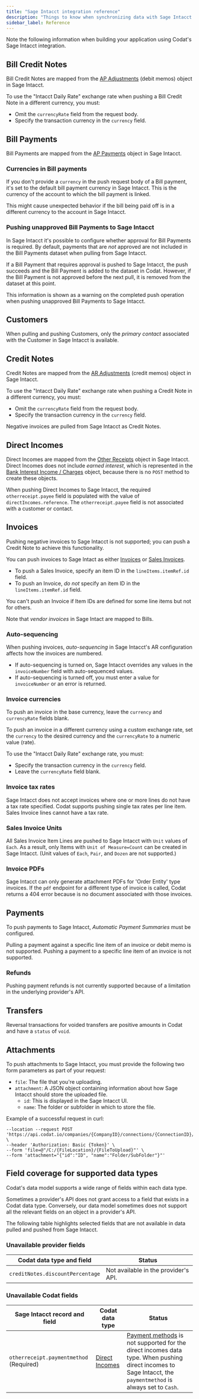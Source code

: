 ```yaml
---
title: "Sage Intacct integration reference"
description: "Things to know when synchronizing data with Sage Intacct."
sidebar_label: Reference
---
```


Note the following information when building your application using Codat's Sage Intacct integration.

## Bill Credit Notes

Bill Credit Notes are mapped from the [AP Adjustments](https://developer.intacct.com/api/accounts-payable/ap-adjustments/) (debit memos) object in Sage Intacct.

To use the "Intacct Daily Rate" exchange rate when pushing a Bill Credit Note in a different currency, you must:

- Omit the `currencyRate` field from the request body.
- Specify the transaction currency in the `currency` field.

## Bill Payments

Bill Payments are mapped from the [AP Payments](https://developer.intacct.com/api/accounts-payable/ap-payments/) object in Sage Intacct.

### Currencies in Bill payments

If you don't provide a `currency` in the push request body of a Bill payment, it's set to the default bill payment currency in Sage Intacct. This is the currency of the account to which the bill payment is linked.

This might cause unexpected behavior if the bill being paid off is in a different currency to the account in Sage Intacct.

### Pushing unapproved Bill Payments to Sage Intacct

In Sage Intacct it's possible to configure whether approval for Bill Payments is required. By default, payments that are _not_ approved are not included in the Bill Payments dataset when pulling from Sage Intacct.

If a Bill Payment that requires approval is pushed to Sage Intacct, the push succeeds and the Bill Payment is added to the dataset in Codat. However, if the Bill Payment is not approved before the next pull, it is removed from the dataset at this point.

This information is shown as a warning on the completed push operation when pushing unapproved Bill Payments to Sage Intacct.

## Customers

When pulling and pushing Customers, only the _primary contact_ associated with the Customer in Sage Intacct is available.

## Credit Notes

Credit Notes are mapped from the [AR Adjustments](https://developer.intacct.com/api/accounts-receivable/ar-adjustments/) (credit memos) object in Sage Intacct.

To use the "Intacct Daily Rate" exchange rate when pushing a Credit Note in a different currency, you must:

- Omit the `currencyRate` field from the request body.
- Specify the transaction currency in the `currency` field.

Negative invoices are pulled from Sage Intacct as Credit Notes.

## Direct Incomes

Direct Incomes are mapped from the [Other Receipts](https://developer.intacct.com/api/cash-management/other-receipts/#create-other-receipt-legacy) object in Sage Intacct. Direct Incomes does not include _earned interest_, which is represented in the [Bank Interest Income / Charges](https://developer.intacct.com/api/cash-management/bank-interest-charges/) object, because there is no `POST` method to create these objects.

When pushing Direct Incomes to Sage Intacct, the required `otherreceipt.payee` field is populated with the value of `directIncomes.reference`. The `otherreceipt.payee` field is not associated with a customer or contact.

## Invoices

Pushing negative invoices to Sage Intacct is not supported; you can push a Credit Note to achieve this functionality.

You can push invoices to Sage Intact as either [Invoices](https://developer.intacct.com/api/accounts-receivable/invoices/#create-invoice-legacy) or [Sales Invoices](https://developer.intacct.com/api/order-entry/order-entry-transactions/#create-order-entry-transaction-legacy).

- To push a Sales Invoice, specify an item ID in the `lineItems.itemRef.id` field.
- To push an Invoice, _do not_ specify an item ID in the `lineItems.itemRef.id` field.

You can't push an Invoice if Item IDs are defined for some line items but not for others.

Note that _vendor invoices_ in Sage Intact are mapped to Bills.

### Auto-sequencing

When pushing invoices, _auto-sequencing_ in Sage Intacct's AR configuration affects how the invoices are numbered.

- If auto-sequencing is turned on, Sage Intacct overrides any values in the `invoiceNumber` field with auto-sequenced values.
- If auto-sequencing is turned off, you must enter a value for `invoiceNumber` or an error is returned.

### Invoice currencies

To push an invoice in the base currency, leave the `currency` and `currencyRate` fields blank.

To push an invoice in a different currency using a custom exchange rate, set the `currency` to the desired currency and the `currencyRate` to a numeric value (rate).

To use the "Intacct Daily Rate" exchange rate, you must:

- Specify the transaction currency in the `currency` field.
- Leave the `currencyRate` field blank.

### Invoice tax rates

Sage Intacct does not accept invoices where one or more lines do not have a tax rate specified. Codat supports pushing single tax rates per line item. Sales Invoice lines cannot have a tax rate.

### Sales Invoice Units

All Sales Invoice Item Lines are pushed to Sage Intacct with `Unit` values of `Each`. As a result, only Items with `Unit of Measure=Count` can be created in Sage Intacct. (Unit values of `Each`, `Pair`, and `Dozen` are not supported.)

### Invoice PDFs

Sage Intacct can only generate attachment PDFs for 'Order Entity' type invoices. If the `pdf` endpoint for a different type of invoice is called, Codat returns a 404 error because is no document associated with those invoices.

## Payments

To push payments to Sage Intacct, _Automatic Payment Summaries_ must be configured.

Pulling a payment against a specific line item of an invoice or debit memo is not supported. Pushing a payment to a specific line item of an invoice is not supported.

### Refunds

Pushing payment refunds is not currently supported because of a limitation in the underlying provider's API.

## Transfers

Reversal transactions for voided transfers are positive amounts in Codat and have a `status` of `void`.

## Attachments

To push attachments to Sage Intacct, you must provide the following two form parameters as part of your request:

- `file`: The file that you're uploading.
- `attachment`: A JSON object containing information about how Sage Intacct should store the uploaded file.
  - `id`: This is displayed in the Sage Intacct UI.
  - `name`: The folder or subfolder in which to store the file.

Example of a successful request in curl:

```curl
--location --request POST 'https://api.codat.io/companies/{CompanyID}/connections/{ConnectionID}/push/directCosts/{DirectCostId}/attachment' \
--header 'Authorization: Basic {Token}' \
--form 'file=@"/C:/{FileLocation}/{FileToUpload}"' \
--form 'attachment="{"id":"ID", "name":"Folder/SubFolder"}"'
```

## Field coverage for supported data types

Codat's data model supports a wide range of fields within each data type.

Sometimes a provider's API does not grant access to a field that exists in a Codat data type. Conversely, our data model sometimes does not support all the relevant fields on an object in a provider's API.

The following table highlights selected fields that are not available in data pulled and pushed from Sage Intacct.

### Unavailable provider fields

|Codat data type and field|Status|
|----|----|
|`creditNotes.discountPercentage`|Not available in the provider's API.|


### Unavailable Codat fields

|Sage Intacct record and field|Codat data type|Status|
|----|----|----|
|`otherreceipt.paymentmethod` (Required)|[Direct Incomes](/accounting-api#/directincomes)|[Payment methods](/accounting-api#/paymentmethods) is not supported for the direct incomes data type. When pushing direct incomes to Sage Intacct, the `paymentmethod` is always set to `Cash`.|

